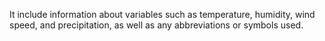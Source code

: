It include information about variables such as temperature, humidity, wind speed, and precipitation, as well as any abbreviations or symbols used.
